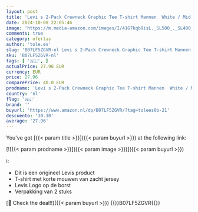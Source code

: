 ```yaml
---
layout: post
title: 'Levi s 2-Pack Crewneck Graphic Tee T-shirt Mannen  White / Mid Tone Grey Heather  S'
date: 2024-10-08 22:05:46
image: 'https://m.media-amazon.com/images/I/41G7kqb9isL._SL500_._SL400_.jpg'
comments: true
category: ofertas
author: 'tole.es'
slug: 'B07LF5ZGVR-nl Levi s 2-Pack Crewneck Graphic Tee T-shirt Mannen White /...'
sku: 'B07LF5ZGVR-nl'
tags: [ '🇳🇱', ]
actualPrice: 27.96 EUR
currency: EUR
price: 27.96
comparePrice: 40.0 EUR
prodname: 'Levi s 2-Pack Crewneck Graphic Tee T-shirt Mannen  White / Mid Tone Grey Heather  S'
country: 'nl'
flag: '🇳🇱'
brand: ''
buyurl: 'https://www.amazon.nl/dp/B07LF5ZGVR/?tag=tolees0b-21'
descuento: '30.10'
average: '27.96'
---
```


You've got [{{< param title >}}]({{< param buyurl >}}) at the following link:

[![{{< param prodname >}}]({{< param image >}})]({{< param buyurl >}})

ℹ️:

- Dit is een origineel Levis product
- T-shirt met korte mouwen van zacht jersey
- Levis Logo op de borst
- Verpakking van 2 stuks

[🛒 Check the deal!!]({{< param buyurl >}})
{{<world>}}B07LF5ZGVR{{</world>}}

